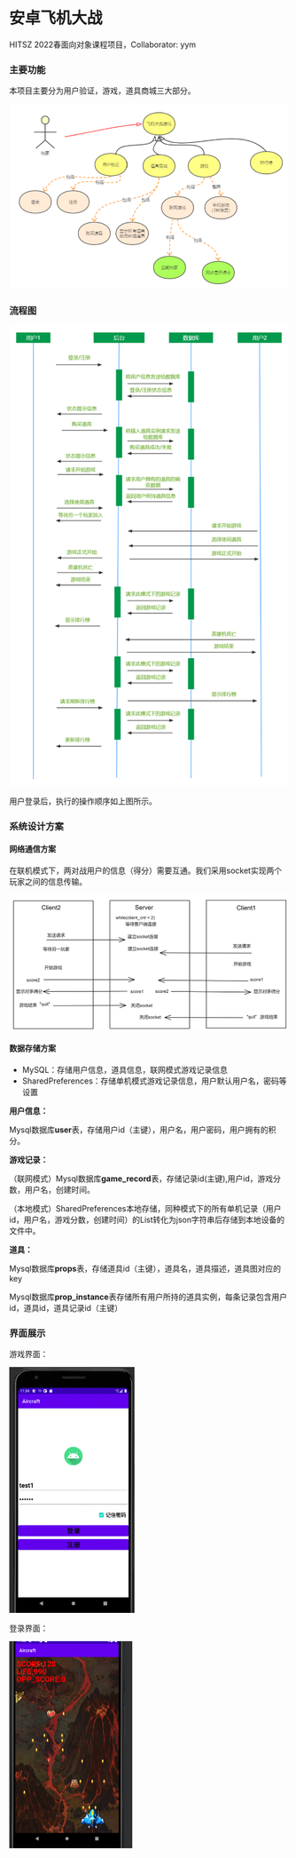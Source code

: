 # 安卓飞机大战

HITSZ 2022春面向对象课程项目，Collaborator: yym

### 主要功能

本项目主要分为用户验证，游戏，道具商城三大部分。

![function](https://github.com/Mimasss2/Aircraft-War-Game-for-Android/blob/main/img/function.png?raw=true)

### 流程图

![pipeline](https://github.com/Mimasss2/Aircraft-War-Game-for-Android/blob/main/img/pipeline.png?raw=true)

用户登录后，执行的操作顺序如上图所示。

### 系统设计方案

#### 网络通信方案

在联机模式下，两对战用户的信息（得分）需要互通。我们采用socket实现两个玩家之间的信息传输。

![socket](https://github.com/Mimasss2/Aircraft-War-Game-for-Android/blob/main/img/socket.png?raw=true)

#### 数据存储方案

- MySQL：存储用户信息，道具信息，联网模式游戏记录信息
- SharedPreferences：存储单机模式游戏记录信息，用户默认用户名，密码等设置

**用户信息：**

Mysql数据库**user**表，存储用户id（主键），用户名，用户密码，用户拥有的积分。

**游戏记录：**

（联网模式）Mysql数据库**game_record**表，存储记录id(主键),用户id，游戏分数，用户名，创建时间。

（本地模式）SharedPreferences本地存储，同种模式下的所有单机记录（用户id，用户名，游戏分数，创建时间）的List转化为json字符串后存储到本地设备的文件中。

**道具：**

Mysql数据库**props**表，存储道具id（主键），道具名，道具描述，道具图对应的key

Mysql数据库**prop_instance**表存储所有用户所持的道具实例，每条记录包含用户id，道具id，道具记录id（主键）

### 界面展示

游戏界面：

<img src="https://github.com/Mimasss2/Aircraft-War-Game-for-Android/blob/main/img/login.png?raw=true" alt="login" style="zoom: 67%;" />

登录界面：

<img src="https://github.com/Mimasss2/Aircraft-War-Game-for-Android/blob/main/img/game.png?raw=true" alt="game" style="zoom:50%;" />